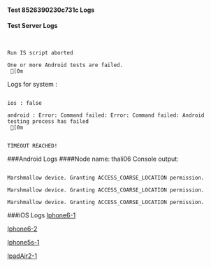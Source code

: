 #### Test 8526390230c731c Logs

#### Test Server Logs
```

 
Run IS script aborted
 
One or more Android tests are failed.
 [0m

```


Logs for system : 
```

ios : false

android : Error: Command failed: Error: Command failed: Android testing process has failed
 [0m


TIMEOUT REACHED!
```
###Android Logs
####Node name: thali06
Console output:
```

Marshmallow device. Granting ACCESS_COARSE_LOCATION permission.

Marshmallow device. Granting ACCESS_COARSE_LOCATION permission.

Marshmallow device. Granting ACCESS_COARSE_LOCATION permission.
```



###iOS Logs
[Iphone6-1](https://github.com/ThaliTester/TestResults/blob/8526390230c731c_V_next_aevsyuchenya_880_908_baydet/iOS_Iphone6-1.md)

[Iphone6-2](https://github.com/ThaliTester/TestResults/blob/8526390230c731c_V_next_aevsyuchenya_880_908_baydet/iOS_Iphone6-2.md)

[Iphone5s-1](https://github.com/ThaliTester/TestResults/blob/8526390230c731c_V_next_aevsyuchenya_880_908_baydet/iOS_Iphone5s-1.md)

[IpadAir2-1](https://github.com/ThaliTester/TestResults/blob/8526390230c731c_V_next_aevsyuchenya_880_908_baydet/iOS_IpadAir2-1.md)


